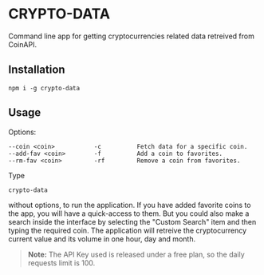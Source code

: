 # CRYPTO-DATA

Command line app for getting cryptocurrencies related data retreived from CoinAPI.

## Installation

	npm i -g crypto-data


## Usage

Options:

	--coin <coin> 			-c 			Fetch data for a specific coin.	
	--add-fav <coin> 		-f 			Add a coin to favorites.
	--rm-fav <coin> 		-rf         Remove a coin from favorites.

Type

	crypto-data
without options, to run the application. If you have added favorite coins to the app, you will have a quick-access to them. But you could also make a search inside the interface by selecting the "Custom Search" item and then typing the required coin. The application will retreive the cryptocurrency current value and its volume in one hour, day and month.

> **Note:** The API Key used is released under a free plan, so the daily requests limit is 100.